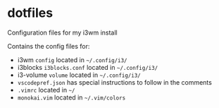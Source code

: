 # dotfiles
Configuration files for my i3wm install

Contains the config files for:

* i3wm `config` located in `~/.config/i3/`
* i3blocks `i3blocks.conf` located in `~/.config/i3/`
* i3-volume `volume` located in `~/.config/i3/`
* `vscodepref.json` has special instructions to follow in the comments
* `.vimrc` located in `~/`
* `monokai.vim` located in `~/.vim/colors` 

